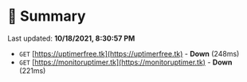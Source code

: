 # 📖 Summary
Last updated: **10/18/2021, 8:30:57 PM**

- `GET` [https://uptimerfree.tk](https://uptimerfree.tk) - **Down** (248ms)
- `GET` [https://monitoruptimer.tk](https://monitoruptimer.tk) - **Down** (221ms)
